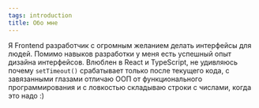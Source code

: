 ```yaml
---
tags: introduction
title: Обо мне
---
```


Я Frontend разработчик c огромным желанием делать интерфейсы для людей. Помимо навыков разработки у меня есть успешный опыт дизайна интерфейсов. Влюблен в React и TypeScript, не удивляюсь почему `setTimeout()` срабатывает только после текущего кода, с завязанными глазами отличаю ООП от функционального программирования и с ловкостью складываю строки с числами, когда это надо :)
